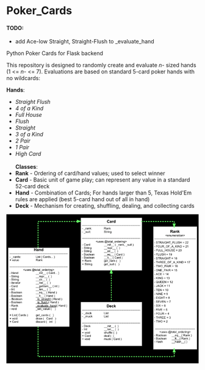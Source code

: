 # Poker_Cards

#### TODO:
- add Ace-low Straight, Straight-Flush to _evaluate_hand

Python Poker Cards for Flask backend<br>

This repository is designed to randomly create and evaluate _n-_ sized hands (1 <= _n-_ <= 7). Evaluations are based on standard 5-card poker hands with no wildcards:

__Hands__:<br>
- _Straight Flush_
- _4 of a Kind_
- _Full House_
- _Flush_
- _Straight_
- _3 of a Kind_
- _2 Pair_
- _1 Pair_
- _High Card_
<br><br>
__Classes__:<br>
- __Rank__ - Ordering of card/hand values; used to select winner
- __Card__ - Basic unit of game play; can represent any value in a standard 52-card deck
- __Hand__ - Combination of Cards; For hands larger than 5, Texas Hold'Em rules are applied (best 5-card hand out of all in hand)
- __Deck__ - Mechanism for creating, shuffling, dealing, and collecting cards

![UML Class Diagram](https://raw.githubusercontent.com/jgreenwd/poker_cards/main/Card%20game%20UML.png)
